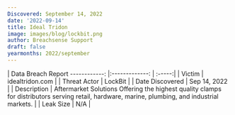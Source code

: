 ```yaml
---
Discovered: September 14, 2022
date: '2022-09-14'
title: Ideal Tridon
image: images/blog/lockbit.png
author: Breachsense Support
draft: false
yearmonths: 2022/september
---
```



| Data Breach Report
------------:     |:-------------:    | :-----:|
| Victim      | idealtridon.com      | 
| Threat Actor      | LockBit      | 
| Date Discovered      | Sep 14, 2022      | 
| Description      | Aftermarket Solutions Offering the highest quality clamps for distributors serving retail, hardware, marine, plumbing, and industrial markets.      | 
| Leak Size      | N/A      | 


